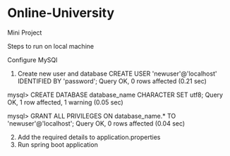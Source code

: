 # Online-University
Mini Project

Steps to run on local machine

Configure MySQl
1. Create new user and database
CREATE USER 'newuser'@'localhost' IDENTIFIED BY 'password';
Query OK, 0 rows affected (0.21 sec)

mysql> CREATE DATABASE database_name CHARACTER SET utf8;
Query OK, 1 row affected, 1 warning (0.05 sec)

mysql> GRANT ALL PRIVILEGES ON database_name.* TO 'newuser'@'localhost';
Query OK, 0 rows affected (0.04 sec)

2. Add the required details to application.properties
3. Run spring boot application
